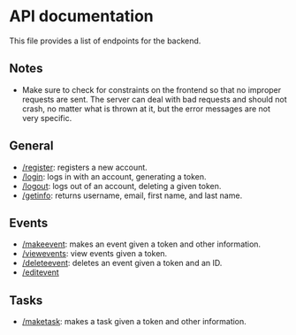# API documentation
This file provides a list of endpoints for the backend.

## Notes
* Make sure to check for constraints on the frontend so that no improper requests are sent. The server can deal with bad requests and should not crash, no matter what is thrown at it, but the error messages are not very specific.

## General
* [/register](register.md): registers a new account.
* [/login](login.md): logs in with an account, generating a token.
* [/logout](logout.md): logs out of an account, deleting a given token.
* [/getinfo](getinfo.md): returns username, email, first name, and last name.

## Events
* [/makeevent](makeevent.md): makes an event given a token and other information.
* [/viewevents](viewevents.md): view events given a token.
* [/deleteevent](deleteevent.md): deletes an event given a token and an ID.
* [/editevent](editevent.md)

## Tasks
* [/maketask](maketask.md): makes a task given a token and other information.

